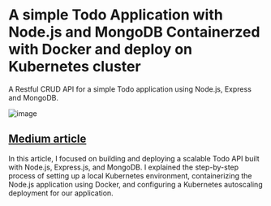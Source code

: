 # A simple Todo Application with Node.js and MongoDB Containerzed with Docker and deploy on Kubernetes cluster

A Restful CRUD API for a simple Todo application using Node.js, Express and MongoDB. 

![image](https://github.com/AmaniEzz/deploy-nodejs-mongodb-with-kubernetes/assets/37496018/aaddc044-b6e1-4570-81dc-76b52b74534c)


## [Medium article]()

In this article, I focused on building and deploying a scalable Todo API built with Node.js, Express.js, and MongoDB. 
I explained the step-by-step process of setting up a local Kubernetes environment, containerizing the Node.js application using Docker, and configuring a Kubernetes autoscaling deployment for our application.
